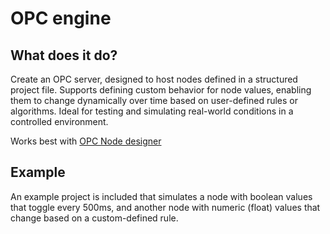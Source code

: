 # OPC engine

## What does it do?

Create an OPC server, designed to host nodes defined in a structured project file. Supports defining custom behavior for node values, enabling them to change dynamically over time based on user-defined rules or algorithms. Ideal for testing and simulating real-world conditions in a controlled environment.

Works best with [OPC Node designer](https://github.com/AndreiLacatos-works/opc-node-designer)

## Example

An example project is included that simulates a node with boolean values that toggle every 500ms, and another node with numeric (float) values that change based on a custom-defined rule.
